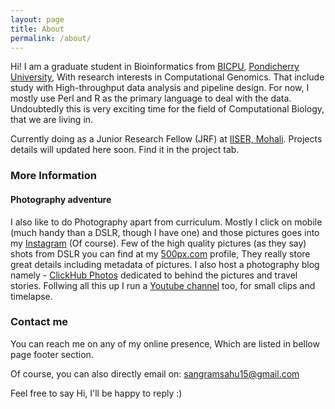 ```yaml
---
layout: page
title: About
permalink: /about/
---
```


Hi! I am a graduate student in Bioinformatics from [BICPU], [Pondicherry University], With research interests in Computational Genomics. That include study with High-throughput data analysis and pipeline design. For now, I mostly use Perl and R as the primary language to deal with the data. Undoubtedly this is very exciting time for the field of Computational Biology, that we are living in.

Currently doing as a Junior Research Fellow (JRF) at [IISER, Mohali].
Projects details will updated here soon. Find it in the project tab.

### More Information

#### Photography adventure
I also like to do Photography apart from curriculum. Mostly I click on mobile (much handy than a DSLR, though I have one) and those pictures goes into my [Instagram] (Of course). Few of the high quality pictures (as they say) shots from DSLR you can find at my [500px.com] profile, They really store great details including metadata of pictures. I also host a photography blog namely - [ClickHub Photos] dedicated to behind the pictures and travel stories. Follwing all this up I run a [Youtube channel] too, for small clips and timelapse.

### Contact me

You can reach me on any of my online presence, Which are listed in bellow page footer section.

Of course, you can also directly email on:
[sangramsahu15@gmail.com](mailto:sangramsahu15@gmail.com)

Feel free to say Hi, I'll be happy to reply :)


[Instagram]: http://instagram.com/sangram_keshari
[Pondicherry University]: http://www.pondiuni.edu.in
[BICPU]: https://www.bicpu.edu.in
[IISER, Mohali]: http://iisermohali.ac.in
[500px.com]: https://500px.com/sangram_keshari
[ClickHub Photos]: http://clickhubphotos.wordpress.com
[Youtube channel]: https://www.youtube.com/user/MrSangram7
